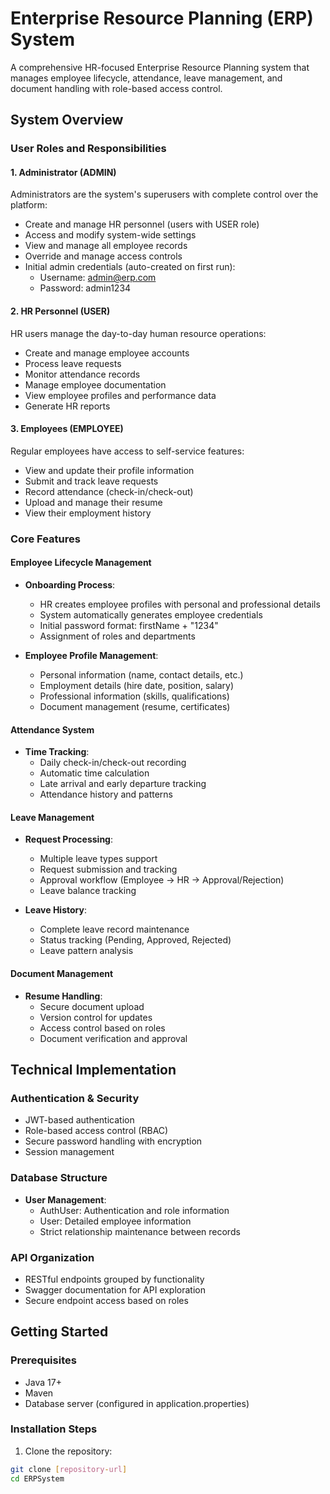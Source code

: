 # Enterprise Resource Planning (ERP) System

A comprehensive HR-focused Enterprise Resource Planning system that manages employee lifecycle, attendance, leave management, and document handling with role-based access control.

## System Overview

### User Roles and Responsibilities

#### 1. Administrator (ADMIN)
Administrators are the system's superusers with complete control over the platform:
- Create and manage HR personnel (users with USER role)
- Access and modify system-wide settings
- View and manage all employee records
- Override and manage access controls
- Initial admin credentials (auto-created on first run):
  - Username: admin@erp.com
  - Password: admin1234

#### 2. HR Personnel (USER)
HR users manage the day-to-day human resource operations:
- Create and manage employee accounts
- Process leave requests
- Monitor attendance records
- Manage employee documentation
- View employee profiles and performance data
- Generate HR reports

#### 3. Employees (EMPLOYEE)
Regular employees have access to self-service features:
- View and update their profile information
- Submit and track leave requests
- Record attendance (check-in/check-out)
- Upload and manage their resume
- View their employment history

### Core Features

#### Employee Lifecycle Management
- **Onboarding Process**:
  - HR creates employee profiles with personal and professional details
  - System automatically generates employee credentials
  - Initial password format: firstName + "1234"
  - Assignment of roles and departments

- **Employee Profile Management**:
  - Personal information (name, contact details, etc.)
  - Employment details (hire date, position, salary)
  - Professional information (skills, qualifications)
  - Document management (resume, certificates)

#### Attendance System
- **Time Tracking**:
  - Daily check-in/check-out recording
  - Automatic time calculation
  - Late arrival and early departure tracking
  - Attendance history and patterns

#### Leave Management
- **Request Processing**:
  - Multiple leave types support
  - Request submission and tracking
  - Approval workflow (Employee → HR → Approval/Rejection)
  - Leave balance tracking

- **Leave History**:
  - Complete leave record maintenance
  - Status tracking (Pending, Approved, Rejected)
  - Leave pattern analysis

#### Document Management
- **Resume Handling**:
  - Secure document upload
  - Version control for updates
  - Access control based on roles
  - Document verification and approval

## Technical Implementation

### Authentication & Security
- JWT-based authentication
- Role-based access control (RBAC)
- Secure password handling with encryption
- Session management

### Database Structure
- **User Management**:
  - AuthUser: Authentication and role information
  - User: Detailed employee information
  - Strict relationship maintenance between records

### API Organization
- RESTful endpoints grouped by functionality
- Swagger documentation for API exploration
- Secure endpoint access based on roles

## Getting Started

### Prerequisites
- Java 17+
- Maven
- Database server (configured in application.properties)

### Installation Steps

1. Clone the repository:
```bash
git clone [repository-url]
cd ERPSystem
```
